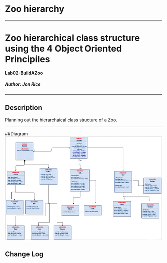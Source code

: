 # Zoo hierarchy
------------------------------

# Zoo hierarchical class structure using the 4 Object Oriented Principiles 
#### Lab02-BuildAZoo
##### *Author: Jon Rice*

------------------------------

## Description
Planning out the hierarchaical class structure of a Zoo.  

------------------------------
##Diagram
![Drawing](https://github.com/RevYolution/Zoo/blob/master/assets/ZooDiagramUpdate.PNG)



## Change Log
